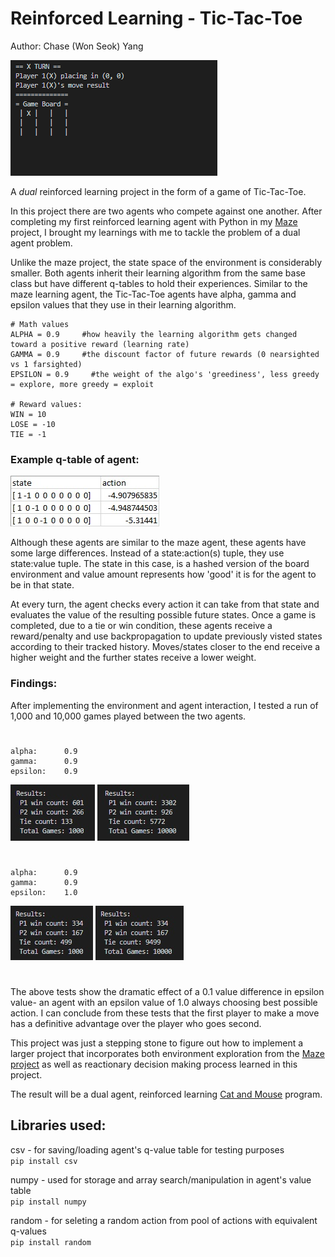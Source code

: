 # Reinforced Learning - Tic-Tac-Toe
Author: Chase (Won Seok) Yang <br/>

![alt text](https://github.com/Wonseokkyang/RLTicTacToe/blob/master/results/demo.gif?raw=true)

A *dual* reinforced learning project in the form of a game of Tic-Tac-Toe.

In this project there are two agents who compete against one another. After completing my first reinforced learning agent with Python in my [Maze](https://github.com/Wonseokkyang/RLMaze) project, I brought my learnings with me to tackle the problem of a dual agent problem.

Unlike the maze project, the state space of the environment is considerably smaller. Both agents inherit their learning algorithm from the same base class but have different q-tables to hold their experiences. Similar to the maze learning agent, the Tic-Tac-Toe agents have alpha, gamma and epsilon values that they use in their learning algorithm.
```
# Math values
ALPHA = 0.9     #how heavily the learning algorithm gets changed toward a positive reward (learning rate)
GAMMA = 0.9     #the discount factor of future rewards (0 nearsighted vs 1 farsighted)
EPSILON = 0.9     #the weight of the algo's 'greediness', less greedy = explore, more greedy = exploit

# Reward values:
WIN = 10
LOSE = -10
TIE = -1
```
### Example q-table of agent:
![alt text](https://github.com/Wonseokkyang/RLTicTacToe/blob/master/results/q_table.jpeg?raw=true)

Although these agents are similar to the maze agent, these agents have some large differences. Instead of a state:action(s) tuple, they use state:value tuple. The state in this case, is a hashed version of the board environment and value amount represents how 'good' it is for the agent to be in that state.

At every turn, the agent checks every action it can take from that state and evaluates the value of the resulting possible future states.
Once a game is completed, due to a tie or win condition, these agents receive a reward/penalty and use backpropagation to update previously visted states according to their tracked history. Moves/states closer to the end receive a higher weight and the further states receive a lower weight.

### Findings:
After implementing the environment and agent interaction, I tested a run of 1,000 and 10,000 games played between the two agents.
#
```
alpha:      0.9
gamma:      0.9
epsilon:    0.9
```
![alt text](https://github.com/Wonseokkyang/RLTicTacToe/blob/master/results/1000_e%3D9.jpg?raw=true)
![alt text](https://github.com/Wonseokkyang/RLTicTacToe/blob/master/results/10000_e%3D9.jpg?raw=true)
#
```
alpha:      0.9
gamma:      0.9
epsilon:    1.0
```
![alt text](https://github.com/Wonseokkyang/RLTicTacToe/blob/master/results/result_1000.jpeg?raw=true)
![alt text](https://github.com/Wonseokkyang/RLTicTacToe/blob/master/results/result_10000.jpeg?raw=true)
#
The above tests show the dramatic effect of a 0.1 value difference in epsilon value- an agent with an epsilon value of 1.0 always choosing best possible action.
I can conclude from these tests that the first player to make a move has a definitive advantage over the player who goes second.

This project was just a stepping stone to figure out how to implement a larger project that incorporates both environment exploration from the [Maze project](https://github.com/Wonseokkyang/RLMaze) as well as reactionary decision making process learned in this project. 

The result will be a dual agent, reinforced learning [Cat and Mouse](https://github.com/Wonseokkyang/RLCatMouse) program.

## Libraries used:
csv - for saving/loading agent's q-value table for testing purposes <br/>
```pip install csv```

numpy - used for storage and array search/manipulation in agent's value table <br/>
```pip install numpy```

random - for seleting a random action from pool of actions with equivalent q-values <br/>
```pip install random```


